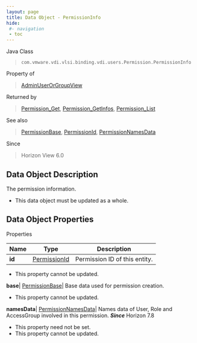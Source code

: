 ```yaml
---
layout: page
title: Data Object - PermissionInfo
hide:
 #- navigation
 - toc
---
```






Java Class  
> `com.vmware.vdi.vlsi.binding.vdi.users.Permission.PermissionInfo`

Property of  
> [AdminUserOrGroupView](vdi.users.AdminUserOrGroup.AdminUserOrGroupView.md#field_detail)

Returned by  
> [Permission_Get](vdi.users.Permission.md#get), [Permission_GetInfos](vdi.users.Permission.md#getInfos), [Permission_List](vdi.users.Permission.md#list)

See also  
> [PermissionBase](vdi.users.Permission.PermissionBase.md), [PermissionId](vdi.entity.PermissionId.md), [PermissionNamesData](vdi.users.Permission.PermissionNamesData.md)

Since  
> Horizon View 6.0


## Data Object Description 

The permission information. 

  * This data object must be updated as a whole.



## Data Object Properties

Properties

Name |  Type |  Description   
---|---|---  
**id**| [PermissionId](vdi.entity.PermissionId.md)|  Permission ID of this entity.   


* This property cannot be updated.

  
**base**| [PermissionBase](vdi.users.Permission.PermissionBase.md)|  Base data used for permission creation.   


* This property cannot be updated.

  
**namesData**| [PermissionNamesData](vdi.users.Permission.PermissionNamesData.md)|  Names data of User, Role and AccessGroup involved in this permission.  **_Since_** Horizon 7.8  


* This property need not be set.
* This property cannot be updated.

  
  
  

  
  
